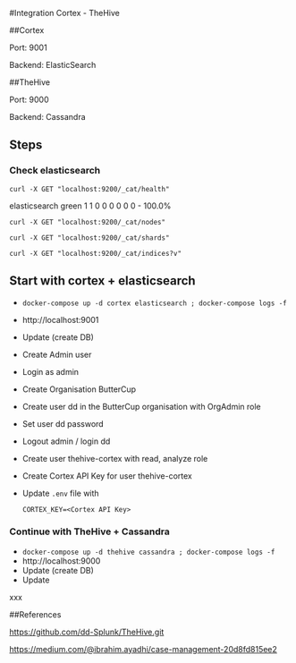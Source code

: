 #Integration Cortex - TheHive

##Cortex

Port: 9001

Backend: ElasticSearch

##TheHive

Port: 9000

Backend: Cassandra

## Steps

### Check elasticsearch

```
curl -X GET "localhost:9200/_cat/health"
```

<timestamp> elasticsearch green 1 1 0 0 0 0 0 0 - 100.0%

```
curl -X GET "localhost:9200/_cat/nodes"
```

```
curl -X GET "localhost:9200/_cat/shards"
```

```
curl -X GET "localhost:9200/_cat/indices?v"
```

## Start with cortex + elasticsearch

- `docker-compose up -d cortex elasticsearch ; docker-compose logs -f`

- http://localhost:9001

- Update (create DB)

- Create Admin user

- Login as admin

- Create Organisation ButterCup

- Create user dd in the ButterCup organisation with OrgAdmin role

- Set user dd password

- Logout admin / login dd

- Create user thehive-cortex with read, analyze role

- Create Cortex API Key for user thehive-cortex

- Update `.env` file with  

  ```
  CORTEX_KEY=<Cortex API Key>
  ```

  

### Continue with TheHive + Cassandra

- `docker-compose up -d thehive cassandra ; docker-compose logs -f`
- http://localhost:9000
- Update (create DB)
- Update 

xxx

##References

https://github.com/dd-Splunk/TheHive.git

https://medium.com/@ibrahim.ayadhi/case-management-20d8fd815ee2

